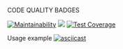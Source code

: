 CODE QUALITY BADGES

[![Maintainability](https://api.codeclimate.com/v1/badges/b70f3d0275c06c9214dd/maintainability)](https://codeclimate.com/github/asagafonov/frontend-project-lvl2/maintainability)
![](https://github.com/asagafonov/frontend-project-lvl2/workflows/Lint/badge.svg)
[![Test Coverage](https://api.codeclimate.com/v1/badges/b70f3d0275c06c9214dd/test_coverage)](https://codeclimate.com/github/asagafonov/frontend-project-lvl2/test_coverage)

Usage example
[![asciicast](https://asciinema.org/a/6x23Ey4VBacmqcCywwdmrkEuf.svg)](https://asciinema.org/a/6x23Ey4VBacmqcCywwdmrkEuf)
